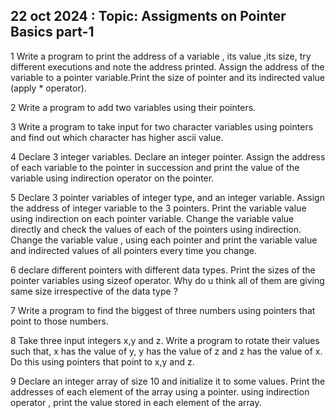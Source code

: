## 22 oct 2024 : Topic: Assigments on Pointer Basics part-1



1 Write a program to print the address of a variable , its value ,its size, try different executions and note the address printed. Assign the address of the variable to a pointer variable.Print the size of pointer and its indirected value (apply * operator).

2 Write a program to add two variables using their pointers.

3 Write a program to take input for two character variables using pointers and find out which character has higher ascii value.

4 Declare 3 integer variables. Declare an integer pointer. Assign the address of each variable to the pointer in succession and print the value of the variable using indirection operator on the pointer.

5 Declare 3 pointer variables of integer type, and an integer variable. Assign the address of integer variable to the 3 pointers. Print the variable value using indirection on each pointer variable. Change the variable value directly and check the values of each of the pointers using indirection. Change the variable value , using each pointer and print the variable value and indirected values of all pointers every time you change.

6 declare different pointers with different data types. Print the sizes of the pointer variables using sizeof operator. Why do u think all of them are giving same size irrespective of the data type ?

7 Write a program to find the biggest of three numbers using pointers that point to those numbers.

8 Take three input integers x,y and z. Write a program to rotate their values such that, x has the value of y, y has the value of z and z has the value of x. Do this using pointers that point to x,y and z.

9 Declare an integer array of size 10 and initialize it to some values. Print the addresses of each element of the array using a pointer. using indirection operator , print the value stored in each element of the array.


